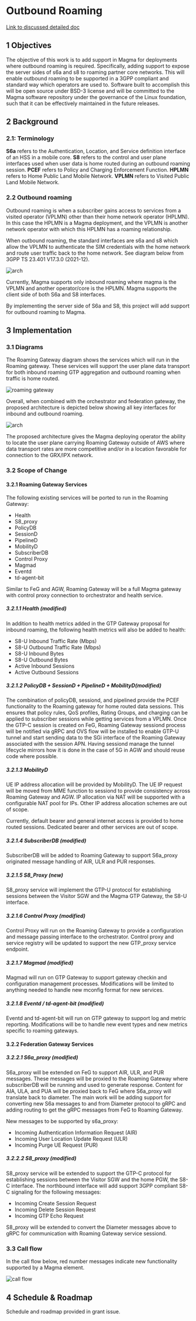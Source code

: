 # Outbound Roaming

[Link to discussed detailed doc](https://docs.google.com/document/d/17OYrYw6PMxFEWi_Ubx8eD1Qt3UT2VbchR_FIT5ivxI0)

## 1 Objectives

The objective of this work is to add support in Magma for deployments where outbound roaming is required. Specifically, adding support to expose the server sides of s6a and s8 to roaming partner core networks. This will enable outbound roaming to be supported in a 3GPP compliant and standard way which operators are used to.
Software built to accomplish this will be open source under BSD-3 license and will be committed to the Magma software repository under the governance of the Linux foundation, such that it can be effectively maintained in the future releases.

## 2 Background

### 2.1: Terminology

**S6a** refers to the Authentication, Location, and Service definition interface of an HSS in a mobile core.
**S8** refers to the control and user plane interfaces used when user data is home routed during an outbound roaming session.
**PCEF** refers to Policy and Charging Enforcement Function.
**HPLMN** refers to Home Public Land Mobile Network.
**VPLMN** refers to Visited Public Land Mobile Network.

### 2.2 Outbound roaming

Outbound roaming is when a subscriber gains access to services from a visited operator (VPLMN) other than their home network operator (HPLMN). In this case the HPLMN is a Magma deployment, and the VPLMN is another network operator with which this HPLMN has a roaming relationship.

When outbound roaming, the standard interfaces are s6a and s8 which allow the VPLMN to authenticate the SIM credentials with the home network and route user traffic back to the home network. See diagram below from 3GPP TS 23.401 V17.3.0 (2021-12).

![arch](https://user-images.githubusercontent.com/93994458/154709583-14f9bb52-486b-4908-b250-e521627b6f04.png)

Currently, Magma supports only inbound roaming where magma is the VPLMN and another operator/core is the HPLMN. Magma supports the client side of both S6a and S8 interfaces.

By implementing the server side of S6a and S8, this project will add support for outbound roaming to Magma.

## 3 Implementation

### 3.1 Diagrams

The Roaming Gateway diagram shows the services which will run in the Roaming gateway. These services will support the user plane data transport for both inbound roaming GTP aggregation and outbound roaming when traffic is home routed.

![roaming gateway](https://user-images.githubusercontent.com/93994458/154709967-7cd453ba-2070-4733-9e3f-dcc6f38624d2.png)

Overall, when combined with the orchestrator and federation gateway, the proposed architecture is depicted below showing all key interfaces for inbound and outbound roaming.

![arch](https://user-images.githubusercontent.com/93994458/154710530-f535e6c1-8221-4de4-9e7b-5fc974f2ee3d.png)

The proposed architecture gives the Magma deploying operator the ability to locate the user plane carrying Roaming Gateway outside of AWS where data transport rates are more competitive and/or in a location favorable for connection to the GRX/IPX network.

### 3.2 Scope of Change

#### 3.2.1 Roaming Gateway Services

The following existing services will be ported to run in the Roaming Gateway:

- Health
- S8_proxy
- PolicyDB
- SessionD
- PipelineD
- MobilityD
- SubscriberDB
- Control Proxy
- Magmad
- Eventd
- td-agent-bit

Similar to FeG and AGW, Roaming Gateway will be a full Magma gateway with control proxy connection to orchestrator and health service.

##### 3.2.1.1 Health (modified)

In addition to health metrics added in the GTP Gateway proposal for inbound roaming, the following health metrics will also be added to health:

- S8-U Inbound Traffic Rate (Mbps)
- S8-U Outbound Traffic Rate (Mbps)
- S8-U Inbound Bytes
- S8-U Outbound Bytes
- Active Inbound Sessions
- Active Outbound Sessions

##### 3.2.1.2 PolicyDB + SessionD + PipelineD + MobilityD(modified)

The combination of policyDB, sessiond, and pipelined provide the PCEF functionality to the Roaming gateway for home routed data sessions. This ensures that policy rules, QoS profiles, Rating Groups, and charging can be applied to subscriber sessions while getting services from a VPLMN.
Once the GTP-C session is created on FeG, Roaming Gateway sessiond process will be notified via gRPC and OVS flow will be installed to enable GTP-U tunnel and start sending data to the SGi interface of the Roaming Gateway associated with the session APN.  Having sessiond manage the tunnel lifecycle mirrors how it is done in the case of 5G in AGW and should reuse code where possible.

##### 3.2.1.3 MobilityD

UE IP address allocation will be provided by MobilityD. The UE IP request will be moved from MME function to sessiond to provide consistency across Roaming Gateway and AGW. IP allocation via NAT will be supported with a configurable NAT pool for IPs. Other IP address allocation schemes are out of scope.

Currently, default bearer and general internet access is provided to home routed sessions. Dedicated bearer and other services are out of scope.

##### 3.2.1.4 SubscriberDB (modified)

SubscriberDB will be added to Roaming Gateway to support S6a_proxy originated message handling of AIR, ULR and PUR responses.

##### 3.2.1.5 S8_Proxy (new)

S8_proxy service will implement the GTP-U protocol for establishing sessions between the Visitor SGW and the
Magma GTP Gateway, the S8-U interface.

##### 3.2.1.6 Control Proxy (modified)

Control Proxy will run on the Roaming Gateway to provide a configuration and message passing interface to the orchestrator. Control proxy and service registry will be updated to support the new GTP_proxy service endpoint.

##### 3.2.1.7 Magmad (modified)

Magmad will run on GTP Gateway to support gateway checkin and configuration management processes. Modifications will be limited to anything needed to handle new mconfig format for new services.

##### 3.2.1.8 Eventd / td-agent-bit (modified)

Eventd and td-agent-bit will run on GTP gateway to support log and metric reporting. Modifications will be to handle new event types and new metrics specific to roaming gateways.

#### 3.2.2 Federation Gateway Services

##### 3.2.2.1 S6a_proxy (modified)

S6a_proxy will be extended on FeG to support AIR, ULR, and PUR messages. These messages will be proxied to the Roaming Gateway where subscriberDB will be running and used to generate response. Content for AIA, ULA, and PUA will be proxied back to FeG where S6a_proxy will translate back to diameter. The main work will be adding support for converting new S6a messages to and from Diameter protocol to gRPC and adding routing to get the gRPC messages from FeG to Roaming Gateway.

New messages to be supported by s6a_proxy:

- Incoming Authentication Information Request (AIR)
- Incoming User Location Update Request (ULR)
- Incoming Purge UE Request (PUR)

##### 3.2.2.2 S8_proxy (modified)

S8_proxy service will be extended to support the GTP-C protocol for establishing sessions between the Visitor SGW and the home PGW, the S8-C interface. The northbound interface will add support 3GPP compliant S8-C signaling for the following messages:

- Incoming Create Session Request
- Incoming Delete Session Request
- Incoming GTP Echo Request

S8_proxy will be extended to convert the Diameter messages above to gRPC for communication with Roaming Gateway service sessiond.

### 3.3 Call flow

In the call flow below, red number messages indicate new functionality supported by a Magma element.

![call flow](https://user-images.githubusercontent.com/93994458/154710857-f8f23a91-415a-48b9-ab08-cf58450a21c6.png)

## 4 Schedule & Roadmap

Schedule and roadmap provided in grant issue.
